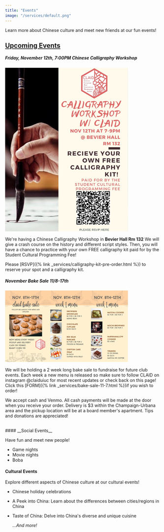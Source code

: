 ```yaml
---
title: "Events"
image: "/services/default.png"
---
```

<style>
@media screen and (max-width: 800px) {
  #div-desktop {
    width: 100%;
  }
}
</style>

Learn more about Chinese culture and meet new friends at our fun events!

## __<u>Upcoming Events</u>__
<p></p>

##### __**Friday, November 12th, 7:00PM Chinese Calligraphy Workshop**__

<img src="/images/services/CLAID_Calligraphy_workshop.png" id="div-desktop" alt="CLAID_Calligraphy_workshop" width="400">

We're having a Chinese Calligraphy Workshop in **Bevier Hall Rm 132** We will give a crash course on the history and different script styles. Then, you will have a chance to practice with your own FREE calligraphy kit paid for by the Student Cultural Programming Fee!

Please [RSVP]({% link _services/calligraphy-kit-pre-order.html %}) to reserve your spot and a calligraphy kit.

##### __**November Bake Sale 11/8-17th**__

<img src="/images/services/bakesale11:7.png" id="div-desktop" alt="bakesale" width="400">

We will be holding a 2 week long bake sale to fundraise for future club events. Each week a new menu is released so make sure to follow CLAID on instagram @claiduiuc for most recent updates or check back on this page! Click this [FORM]({% link _services/bake-sale-11-7.html %})if you wish to order!

We accept cash and Venmo. All cash payments will be made at the door when you receive your order. Delivery is $3 within the Champaign-Urbana area and the pickup location will be at a board member's apartment. Tips and donations are appreciated!

<br>
#### __Social Events__

Have fun and meet new people!

- Game nights
- Movie nights
- Boba

#### __Cultural Events__

Explore different aspects of Chinese culture at our cultural events!

- Chinese holiday celebrations
- A Peek into China: Learn about the differences between cities/regions in China
- Taste of China: Delve into China's diverse and unique cuisine

    *...And more!*

